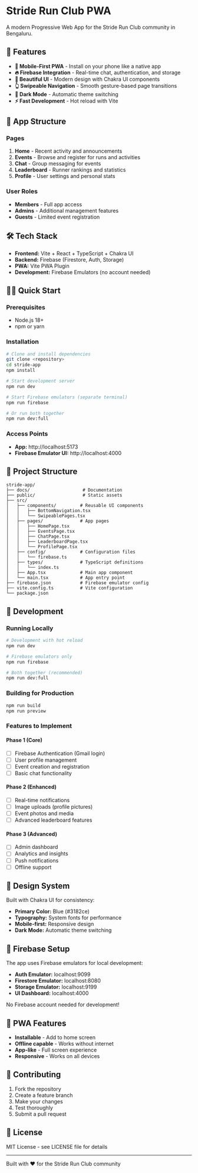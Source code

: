 # Stride Run Club PWA

A modern Progressive Web App for the Stride Run Club community in Bengaluru.

## 🚀 Features

- **📱 Mobile-First PWA** - Install on your phone like a native app
- **🔥 Firebase Integration** - Real-time chat, authentication, and storage
- **🎨 Beautiful UI** - Modern design with Chakra UI components
- **👆 Swipeable Navigation** - Smooth gesture-based page transitions
- **🌙 Dark Mode** - Automatic theme switching
- **⚡ Fast Development** - Hot reload with Vite

## 📱 App Structure

### Pages
1. **Home** - Recent activity and announcements
2. **Events** - Browse and register for runs and activities
3. **Chat** - Group messaging for events
4. **Leaderboard** - Runner rankings and statistics
5. **Profile** - User settings and personal stats

### User Roles
- **Members** - Full app access
- **Admins** - Additional management features
- **Guests** - Limited event registration

## 🛠 Tech Stack

- **Frontend:** Vite + React + TypeScript + Chakra UI
- **Backend:** Firebase (Firestore, Auth, Storage)
- **PWA:** Vite PWA Plugin
- **Development:** Firebase Emulators (no account needed)

## 🏃‍♂️ Quick Start

### Prerequisites
- Node.js 18+ 
- npm or yarn

### Installation

```bash
# Clone and install dependencies
git clone <repository>
cd stride-app
npm install

# Start development server
npm run dev

# Start Firebase emulators (separate terminal)
npm run firebase

# Or run both together
npm run dev:full
```

### Access Points
- **App:** http://localhost:5173
- **Firebase Emulator UI:** http://localhost:4000

## 📂 Project Structure

```
stride-app/
├── docs/                    # Documentation
├── public/                  # Static assets
├── src/
│   ├── components/         # Reusable UI components
│   │   ├── BottomNavigation.tsx
│   │   └── SwipeablePages.tsx
│   ├── pages/              # App pages
│   │   ├── HomePage.tsx
│   │   ├── EventsPage.tsx
│   │   ├── ChatPage.tsx
│   │   ├── LeaderboardPage.tsx
│   │   └── ProfilePage.tsx
│   ├── config/             # Configuration files
│   │   └── firebase.ts
│   ├── types/              # TypeScript definitions
│   │   └── index.ts
│   ├── App.tsx             # Main app component
│   └── main.tsx            # App entry point
├── firebase.json           # Firebase emulator config
├── vite.config.ts          # Vite configuration
└── package.json
```

## 🔧 Development

### Running Locally

```bash
# Development with hot reload
npm run dev

# Firebase emulators only
npm run firebase

# Both together (recommended)
npm run dev:full
```

### Building for Production

```bash
npm run build
npm run preview
```

### Features to Implement

#### Phase 1 (Core)
- [ ] Firebase Authentication (Gmail login)
- [ ] User profile management
- [ ] Event creation and registration
- [ ] Basic chat functionality

#### Phase 2 (Enhanced)
- [ ] Real-time notifications
- [ ] Image uploads (profile pictures)
- [ ] Event photos and media
- [ ] Advanced leaderboard features

#### Phase 3 (Advanced)
- [ ] Admin dashboard
- [ ] Analytics and insights
- [ ] Push notifications
- [ ] Offline support

## 🎨 Design System

Built with Chakra UI for consistency:
- **Primary Color:** Blue (#3182ce)
- **Typography:** System fonts for performance
- **Mobile-first:** Responsive design
- **Dark Mode:** Automatic theme switching

## 🔐 Firebase Setup

The app uses Firebase emulators for local development:
- **Auth Emulator:** localhost:9099
- **Firestore Emulator:** localhost:8080
- **Storage Emulator:** localhost:9199
- **UI Dashboard:** localhost:4000

No Firebase account needed for development!

## 📱 PWA Features

- **Installable** - Add to home screen
- **Offline capable** - Works without internet
- **App-like** - Full screen experience
- **Responsive** - Works on all devices

## 🤝 Contributing

1. Fork the repository
2. Create a feature branch
3. Make your changes
4. Test thoroughly
5. Submit a pull request

## 📄 License

MIT License - see LICENSE file for details

---

Built with ❤️ for the Stride Run Club community